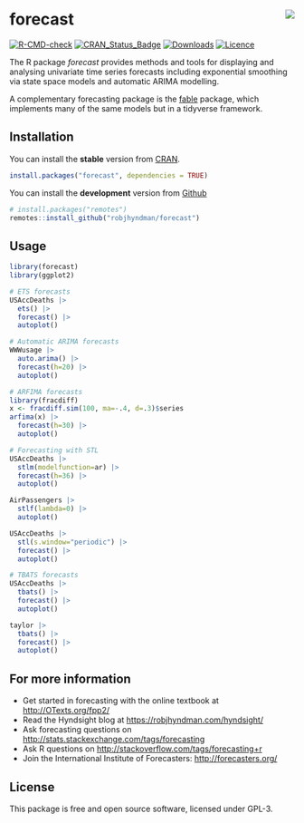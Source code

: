 forecast <img src="man/figures/logo.png" align="right" />
======================

[![R-CMD-check](https://github.com/robjhyndman/forecast/actions/workflows/R-CMD-check.yaml/badge.svg)](https://github.com/robjhyndman/forecast/actions/workflows/R-CMD-check.yaml)
[![CRAN_Status_Badge](https://www.r-pkg.org/badges/version/forecast)](https://cran.r-project.org/package=forecast)
[![Downloads](https://cranlogs.r-pkg.org/badges/forecast)](https://cran.r-project.org/package=forecast)
[![Licence](https://img.shields.io/badge/licence-GPL--3-blue.svg)](https://www.gnu.org/licenses/gpl-3.0.en.html)

The R package *forecast* provides methods and tools for displaying and analysing univariate time series forecasts including exponential smoothing via state space models and automatic ARIMA modelling.

A complementary forecasting package is the [fable](http://fable.tidyverts.org/) package, which implements many of the same models but in a tidyverse framework.

## Installation

You can install the **stable** version from
[CRAN](https://cran.r-project.org/package=forecast).

```r
install.packages("forecast", dependencies = TRUE)
```

You can install the **development** version from
[Github](https://github.com/robjhyndman/forecast)

```r
# install.packages("remotes")
remotes::install_github("robjhyndman/forecast")
```

## Usage

```r
library(forecast)
library(ggplot2)

# ETS forecasts
USAccDeaths |>
  ets() |>
  forecast() |>
  autoplot()

# Automatic ARIMA forecasts
WWWusage |>
  auto.arima() |>
  forecast(h=20) |>
  autoplot()

# ARFIMA forecasts
library(fracdiff)
x <- fracdiff.sim(100, ma=-.4, d=.3)$series
arfima(x) |>
  forecast(h=30) |>
  autoplot()

# Forecasting with STL
USAccDeaths |>
  stlm(modelfunction=ar) |>
  forecast(h=36) |>
  autoplot()

AirPassengers |>
  stlf(lambda=0) |>
  autoplot()

USAccDeaths |>
  stl(s.window="periodic") |>
  forecast() |>
  autoplot()

# TBATS forecasts
USAccDeaths |>
  tbats() |>
  forecast() |>
  autoplot()

taylor |>
  tbats() |>
  forecast() |>
  autoplot()
```

## For more information

  * Get started in forecasting with the online textbook at http://OTexts.org/fpp2/
  * Read the Hyndsight blog at https://robjhyndman.com/hyndsight/
  * Ask forecasting questions on http://stats.stackexchange.com/tags/forecasting
  * Ask R questions on http://stackoverflow.com/tags/forecasting+r
  * Join the International Institute of Forecasters: http://forecasters.org/

## License

This package is free and open source software, licensed under GPL-3.
